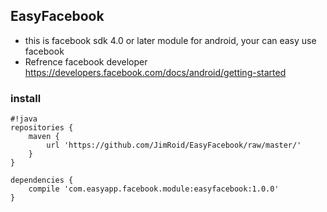 ## EasyFacebook ##
* this is facebook sdk 4.0 or later module for android, your can easy use facebook 
* Refrence facebook developer https://developers.facebook.com/docs/android/getting-started


### install ###



```
#!java
repositories {
    maven {
        url 'https://github.com/JimRoid/EasyFacebook/raw/master/'
    }
}

dependencies {
    compile 'com.easyapp.facebook.module:easyfacebook:1.0.0'
}

```

